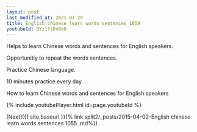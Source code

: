 ```yaml
---
layout: post
last_modified_at: 2021-03-29
title: English chinese learn words sentences 1059 
youtubeId: BYz1TlDvBo8
---
```

 
 
Helps to learn Chinese words and sentences for English speakers.

Opportunitiy to repeat the words sentences. 

Practice Chinese language. 
 
10 minutes practice every day. 
 
How to learn Chinese words and sentences for English speakers 
 
{% include youtubePlayer.html id=page.youtubeId %}
 
 
[Next]({{ site.baseurl }}{% link  split2/_posts/2015-04-02-English chinese learn words sentences 1055 .md%})
 
